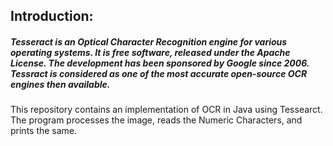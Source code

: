 ## **Introduction:**

##### Tesseract is an Optical Character Recognition engine for various operating systems. It is free software, released under the Apache License. The development has been sponsored by Google since 2006. Tessract is considered as one of the most accurate open-source OCR engines then available.

This repository contains an implementation of OCR in Java using Tessearct. The program processes the image, reads the Numeric Characters, and prints the same.


